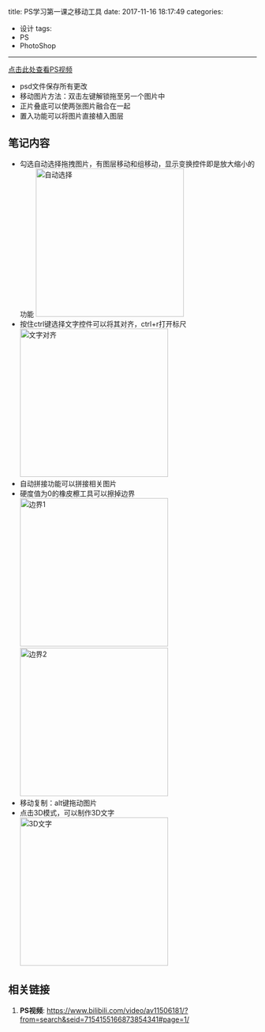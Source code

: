 title: PS学习第一课之移动工具
date: 2017-11-16 18:17:49
categories:
- 设计
tags:
- PS
- PhotoShop
---
[点击此处查看PS视频](https://www.bilibili.com/video/av11506181/?from=search&seid=7154155166873854341#page=2)
- psd文件保存所有更改
- 移动图片方法：双击左键解锁拖至另一个图片中
- 正片叠底可以使两张图片融合在一起
- 置入功能可以将图片直接植入图层
<!-- more -->
## 笔记内容
<style>
    img{
        width: 300px;
    }
</style>
- 勾选自动选择拖拽图片，有图层移动和组移动，显示变换控件即是放大缩小的功能
![自动选择](/resource/自动选择.jpg)
- 按住ctrl键选择文字控件可以将其对齐，ctrl+r打开标尺
![文字对齐](/resource/文字对齐.jpg)
- 自动拼接功能可以拼接相关图片
- 硬度值为0的橡皮檫工具可以擦掉边界
![边界1](/resource/边界1.jpg)![边界2](/resource/边界2.jpg)
- 移动复制：alt键拖动图片
- 点击3D模式，可以制作3D文字
![3D文字](/resource/3D文字.jpg)

## 相关链接
1. **PS视频**: <https://www.bilibili.com/video/av11506181/?from=search&seid=7154155166873854341#page=1/>